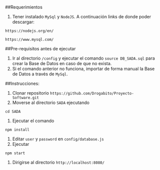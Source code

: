 ##Requerimientos

1. Tener instalado `MySql` y `NodeJS`. A continuación links de donde poder descargar:
  ```
  https://nodejs.org/en/
  ```

  ```
  https://www.mysql.com/
  ```

##Pre-requisitos antes de ejecutar
  1. Ir al directorio `/config` y ejecutar el comando `source DB_SADA.sql` para crear la Base de Datos en caso de que no exista.
  1. Si el comando anterior no funciona, importar de forma manual la Base de Datos a través de `MySql`.


##Instrucciones:

1. Clonar repositorio `https://github.com/Drogabito/Proyecto-Software.git`
1. Moverse al directorio `SADA` ejecutando
  ```
  cd SADA
  ```
1. Ejecutar el comando
  ```
  npm install
  ```
1. Editar `user` y `password` en `config/database.js`
1. Ejecutar
  ```
  npm start
  ```
1. Dirigirse al directorio `http://localhost:8080/`

